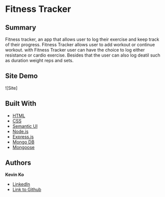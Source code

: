 # Fitness Tracker


## Summary
Fitness tracker, an app that allows user to log their exercise and keep track of their progress. Fitness Tracker allows user to add workout or continue workout. with Fitness Tracker user can have the choice to log either resistance or cardio exercise. Besides that the user can also log deatil such as duration weight reps and sets.



## Site Demo
![Site]

 

 



## Built With
* [HTML](https://developer.mozilla.org/en-US/docs/Web/HTML)
* [CSS](https://developer.mozilla.org/en-US/docs/Web/CSS)
* [Semantic UI](https://semantic-ui.com/)
* [Node.js](https://nodejs.org/en/)
* [Express.js](https://expressjs.com/)
* [Mongo DB](https://www.mongodb.com/)
* [Mongoose](https://www.npmjs.com/package/mongoose)


## Authors


**Kevin Ko**
- [LinkedIn](https://www.linkedin.com/in/kevin-ko-ab7a98196/)
- [Link to Github](https://github.com/kokevin678)
